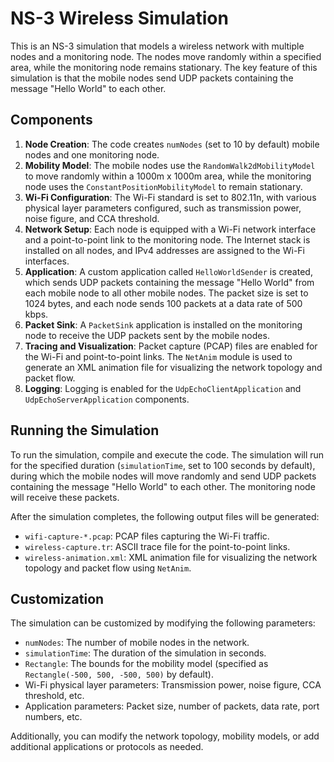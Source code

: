 # NS-3 Wireless Simulation

This is an NS-3 simulation that models a wireless network with multiple nodes and a monitoring node. The nodes move randomly within a specified area, while the monitoring node remains stationary. The key feature of this simulation is that the mobile nodes send UDP packets containing the message "Hello World" to each other.

## Components

1. **Node Creation**: The code creates `numNodes` (set to 10 by default) mobile nodes and one monitoring node.
2. **Mobility Model**: The mobile nodes use the `RandomWalk2dMobilityModel` to move randomly within a 1000m x 1000m area, while the monitoring node uses the `ConstantPositionMobilityModel` to remain stationary.
3. **Wi-Fi Configuration**: The Wi-Fi standard is set to 802.11n, with various physical layer parameters configured, such as transmission power, noise figure, and CCA threshold.
4. **Network Setup**: Each node is equipped with a Wi-Fi network interface and a point-to-point link to the monitoring node. The Internet stack is installed on all nodes, and IPv4 addresses are assigned to the Wi-Fi interfaces.
5. **Application**: A custom application called `HelloWorldSender` is created, which sends UDP packets containing the message "Hello World" from each mobile node to all other mobile nodes. The packet size is set to 1024 bytes, and each node sends 100 packets at a data rate of 500 kbps.
6. **Packet Sink**: A `PacketSink` application is installed on the monitoring node to receive the UDP packets sent by the mobile nodes.
7. **Tracing and Visualization**: Packet capture (PCAP) files are enabled for the Wi-Fi and point-to-point links. The `NetAnim` module is used to generate an XML animation file for visualizing the network topology and packet flow.
8. **Logging**: Logging is enabled for the `UdpEchoClientApplication` and `UdpEchoServerApplication` components.

## Running the Simulation

To run the simulation, compile and execute the code. The simulation will run for the specified duration (`simulationTime`, set to 100 seconds by default), during which the mobile nodes will move randomly and send UDP packets containing the message "Hello World" to each other. The monitoring node will receive these packets.

After the simulation completes, the following output files will be generated:

- `wifi-capture-*.pcap`: PCAP files capturing the Wi-Fi traffic.
- `wireless-capture.tr`: ASCII trace file for the point-to-point links.
- `wireless-animation.xml`: XML animation file for visualizing the network topology and packet flow using `NetAnim`.

## Customization

The simulation can be customized by modifying the following parameters:

- `numNodes`: The number of mobile nodes in the network.
- `simulationTime`: The duration of the simulation in seconds.
- `Rectangle`: The bounds for the mobility model (specified as `Rectangle(-500, 500, -500, 500)` by default).
- Wi-Fi physical layer parameters: Transmission power, noise figure, CCA threshold, etc.
- Application parameters: Packet size, number of packets, data rate, port numbers, etc.

Additionally, you can modify the network topology, mobility models, or add additional applications or protocols as needed.

